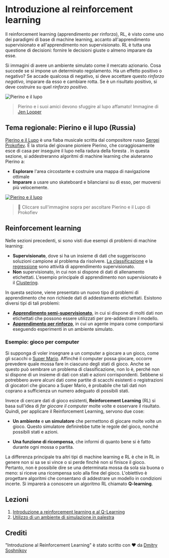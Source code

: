 # Introduzione al reinforcement learning

Il reinforcement learning (apprendimento per rinforzo), RL, è visto come uno dei paradigmi di base di machine learning, accanto all'apprendimento supervisionato e all'apprendimento non supervisionato. RL è tutta una questione di decisioni: fornire le decisioni giuste o almeno imparare da esse.

Si immagini di avere un ambiente simulato come il mercato azionario. Cosa succede se si impone un determinato regolamento. Ha un effetto positivo o negativo? Se accade qualcosa di negativo, si deve accettare questo _rinforzo negativo_, imparare da esso e cambiare rotta. Se è un risultato positivo, si deve costruire su quel _rinforzo positivo_.

![Pierino e il lupo](../images/peter.png)

> Pierino e i suoi amici devono sfuggire al lupo affamato! Immagine di [Jen Looper](https://twitter.com/jenlooper)

## Tema regionale: Pierino e il lupo (Russia)

[Pierino e il Lupo](https://it.wikipedia.org/wiki/Pierino_e_il_lupo) è una fiaba musicale scritta dal compositore russo [Sergei Prokofiev](https://it.wikipedia.org/wiki/Sergei_Prokofiev). È la storia del giovane pioniere Pierino, che coraggiosamente esce di casa per inseguire il lupo nella radura della foresta . In questa sezione, si addestreranno algoritmi di machine learning che aiuteranno Pierino a:

- **Esplorare** l'area circostante e costruire una mappa di navigazione ottimale
- **Imparare** a usare uno skateboard e bilanciarsi su di esso, per muoversi più velocemente.

[![Pierino e il lupo](https://img.youtube.com/vi/Fmi5zHg4QSM/0.jpg)](https://www.youtube.com/watch?v=Fmi5zHg4QSM)

> 🎥 Cliccare sull'immagine sopra per ascoltare Pierino e il Lupo di Prokofiev

## Reinforcement learning

Nelle sezioni precedenti, si sono visti due esempi di problemi di machine learning:

- **Supervisionato**, dove si ha un insieme di dati che suggeriscono soluzioni campione al problema da risolvere. [La classificazione](../../4-Classification/translations/README.it.md) e la [regressione](../../2-Regression/translations/README.it.md) sono attività di apprendimento supervisionato.
- **Non** supervisionato, in cui non si dispone di dati di allenamento etichettati. L'esempio principale di apprendimento non supervisionato è il [Clustering](../../5-Clustering/translations/README.it.md).

In questa sezione, viene presentato un nuovo tipo di problemi di apprendimento che non richiede dati di addestramento etichettati. Esistono diversi tipi di tali problemi:

- **[Apprendimento semi-supervisionato](https://wikipedia.org/wiki/Semi-supervised_learning)**, in cui si dispone di molti dati non etichettati che possono essere utilizzati per pre-addestrare il modello.
- **[Apprendimento per rinforzo](https://it.wikipedia.org/wiki/Apprendimento_per_rinforzo)**, in cui un agente impara come comportarsi eseguendo esperimenti in un ambiente simulato.

### Esempio: gioco per computer

Si supponga di voler insegnare a un computer a giocare a un gioco, come gli scacchi o [Super Mario](https://it.wikipedia.org/wiki/Mario_(serie_di_videogiochi)). Affinché il computer possa giocare, occorre prevedere quale mossa fare in ciascuno degli stati di gioco. Anche se questo può sembrare un problema di classificazione, non lo è, perché non si dispone di un insieme di dati con stati e azioni corrispondenti. Sebbene si potrebbero avere alcuni dati come partite di scacchi esistenti o registrazioni di giocatori che giocano a Super Mario, è probabile che tali dati non coprano a sufficienza un numero adeguato di possibili stati.

Invece di cercare dati di gioco esistenti, **Reinforcement Learning** (RL) si basa sull'idea di *far giocare il computer* molte volte e osservare il risultato. Quindi, per applicare il Reinforcement Learning, servono due cose:

- **Un ambiente** e **un simulatore** che permettono di giocare molte volte un gioco. Questo simulatore definirebbe tutte le regole del gioco, nonché possibili stati e azioni.

- **Una funzione di ricompensa**, che informi di quanto bene si è fatto durante ogni mossa o partita.

La differenza principale tra altri tipi di machine learning e RL è che in RL in genere non si sa se si vince o si perde finchè non si finisce il gioco. Pertanto, non è possibile dire se una determinata mossa da sola sia buona o meno: si riceve una ricompensa solo alla fine del gioco. L'obiettivo è progettare algoritmi che consentano di addestrare un modello in condizioni incerte. Si imparerà a conoscere un algoritmo RL chiamato **Q-learning**.

## Lezioni

1. [Introduzione a reinforcement learning e al Q-Learning](../1-QLearning/translations/README.it.md)
2. [Utilizzo di un ambiente di simulazione in palestra](../2-Gym/translations/README.it.md)

## Crediti

"Introduzione al Reinforcement Learning" è stato scritto con ♥️ da [Dmitry Soshnikov](http://soshnikov.com)

